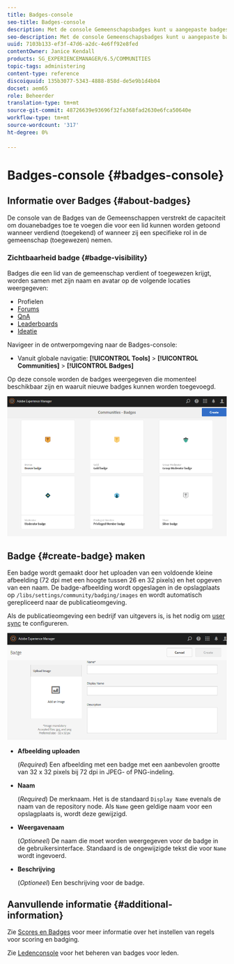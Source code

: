 ```yaml
---
title: Badges-console
seo-title: Badges-console
description: Met de console Gemeenschapsbadges kunt u aangepaste badges toevoegen die kunnen worden weergegeven voor leden die hun geld hebben verdiend (toegekend) of die een specifieke rol in de gemeenschap hebben (toegewezen)
seo-description: Met de console Gemeenschapsbadges kunt u aangepaste badges toevoegen die kunnen worden weergegeven voor leden die hun geld hebben verdiend (toegekend) of die een specifieke rol in de gemeenschap hebben (toegewezen)
uuid: 7103b133-ef3f-47d6-a2dc-4e6ff92e8fed
contentOwner: Janice Kendall
products: SG_EXPERIENCEMANAGER/6.5/COMMUNITIES
topic-tags: administering
content-type: reference
discoiquuid: 135b3077-5343-4888-858d-de5e9b1d4b04
docset: aem65
role: Beheerder
translation-type: tm+mt
source-git-commit: 48726639e93696f32fa368fad2630e6fca50640e
workflow-type: tm+mt
source-wordcount: '317'
ht-degree: 0%

---
```



# Badges-console {#badges-console}

## Informatie over Badges {#about-badges}

De console van de Badges van de Gemeenschappen verstrekt de capaciteit om douanebadges toe te voegen die voor een lid kunnen worden getoond wanneer verdiend (toegekend) of wanneer zij een specifieke rol in de gemeenschap (toegewezen) nemen.

### Zichtbaarheid badge {#badge-visibility}

Badges die een lid van de gemeenschap verdient of toegewezen krijgt, worden samen met zijn naam en avatar op de volgende locaties weergegeven:

* Profielen
* [Forums](/help/communities/forum.md)
* [QnA](/help/communities/working-with-qna.md)
* [Leaderboards](/help/communities/enabling-leaderboard.md)
* [Ideatie](/help/communities/ideation-feature.md)

Navigeer in de ontwerpomgeving naar de Badges-console:

* Vanuit globale navigatie: **[!UICONTROL Tools]** > **[!UICONTROL Communities]** > **[!UICONTROL Badges]**

Op deze console worden de badges weergegeven die momenteel beschikbaar zijn en waaruit nieuwe badges kunnen worden toegevoegd.

![badges-homepage](assets/badges-homepage.png)

## Badge {#create-badge} maken

Een badge wordt gemaakt door het uploaden van een voldoende kleine afbeelding (72 dpi met een hoogte tussen 26 en 32 pixels) en het opgeven van een naam. De badge-afbeelding wordt opgeslagen in de opslagplaats op `/libs/settings/community/badging/images` en wordt automatisch gerepliceerd naar de publicatieomgeving.

Als de publicatieomgeving een bedrijf van uitgevers is, is het nodig om [user sync](/help/communities/sync.md) te configureren.

![aanmaken](assets/create-badge.png)

* **Afbeelding uploaden**

   (*Required*) Een afbeelding met een badge met een aanbevolen grootte van 32 x 32 pixels bij 72 dpi in JPEG- of PNG-indeling.

* **Naam**

   (*Required*) De merknaam. Het is de standaard `Display Name` evenals de naam van de repository node. Als `Name` geen geldige naam voor een opslagplaats is, wordt deze gewijzigd.

* **Weergavenaam**

   (*Optioneel*) De naam die moet worden weergegeven voor de badge in de gebruikersinterface. Standaard is de ongewijzigde tekst die voor `Name` wordt ingevoerd.

* **Beschrijving**

   (*Optioneel*) Een beschrijving voor de badge.

## Aanvullende informatie {#additional-information}

Zie [Scores en Badges](/help/communities/implementing-scoring.md) voor meer informatie over het instellen van regels voor scoring en badging.

Zie [Ledenconsole](/help/communities/members.md) voor het beheren van badges voor leden.
